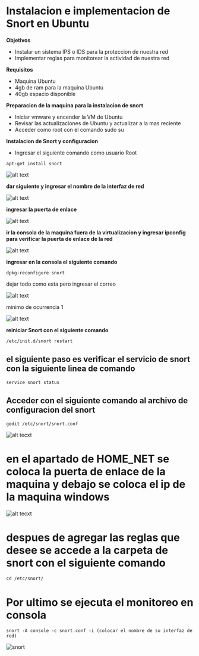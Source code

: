 Instalacion e implementacion de Snort en Ubuntu
=================================

**Objetivos**
* Instalar un sistema IPS o IDS para la proteccion de nuestra red
* Implementar reglas para monitorear la actividad de nuestra red

**Requisitos**
* Maquina Ubuntu
* 4gb de ram para la maquina Ubuntu
* 40gb espacio disponible

**Preparacion de la maquina para la instalacion de snort**
* Iniciar vmware y encender la VM de Ubuntu
* Revisar las actualizaciones de Ubuntu y actualizar a la mas reciente
* Acceder como root con el comando sudo su

**Instalacion de Snort y configuracion** 
* Ingresar el siguiente comando como usuario Root
```
apt-get install snort
```
![alt text](https://github.com/jhonybustamante/Implementacion-Snort-Ubuntu/blob/d7e62ffdead4d774f1a70ad7fe463cc53f2d4ae2/proyecto1/instalacion%20de%20snort%20en%20ubuntu/1.PNG)

**dar siguiente y ingresar el nombre de la interfaz de red**

![alt text](https://github.com/jhonybustamante/Implementacion-Snort-Ubuntu/blob/fe236c1aa290b8c68b6b88eeab388c80139c4fe1/proyecto1/instalacion%20de%20snort%20en%20ubuntu/7.PNG)

**ingresar la puerta de enlace**

![alt text](https://github.com/jhonybustamante/Implementacion-Snort-Ubuntu/blob/fe236c1aa290b8c68b6b88eeab388c80139c4fe1/proyecto1/instalacion%20de%20snort%20en%20ubuntu/3.PNG)

**ir la consola de la maquina fuera de la virtualizacion y ingresar ipconfig para verificar la puerta de enlace de la red**

![alt text](https://github.com/jhonybustamante/Implementacion-Snort-Ubuntu/blob/fe236c1aa290b8c68b6b88eeab388c80139c4fe1/proyecto1/instalacion%20de%20snort%20en%20ubuntu/5.PNG)

**ingresar en la consola el siguiente comando**
```
dpkg-reconfigure snort
```
dejar todo como esta pero ingresar el correo

![alt text](https://github.com/jhonybustamante/Implementacion-Snort-Ubuntu/blob/5e9b0bbe948f867b342c265c300c6e5314f9b0d3/proyecto1/instalacion%20de%20snort%20en%20ubuntu/9.PNG)

minimo de ocurrencia 1

![alt text](https://github.com/jhonybustamante/Implementacion-Snort-Ubuntu/blob/5e9b0bbe948f867b342c265c300c6e5314f9b0d3/proyecto1/instalacion%20de%20snort%20en%20ubuntu/10.PNG)

**reiniciar Snort con el siguiente comando**
```
/etc/init.d/snort restart
```
## el siguiente paso es verificar el servicio de snort con la siguiente linea de comando
```
service snort status
```
## Acceder con el siguiente comando al archivo de configuracion del snort
```
gedit /etc/snort/snort.conf
```
![alt tecxt](https://github.com/jhonybustamante/Implementacion-Snort-Ubuntu/blob/43b6f75157c3c3ea69c1fe477d252c7d0a85d96f/instalacion%20de%20snort%20en%20ubuntu/snort-img/13.PNG)

# en el apartado de HOME_NET se coloca la puerta de enlace de la maquina y debajo se coloca el ip de la maquina windows 
![alt tecxt](https://github.com/jhonybustamante/Implementacion-Snort-Ubuntu/blob/43b6f75157c3c3ea69c1fe477d252c7d0a85d96f/instalacion%20de%20snort%20en%20ubuntu/snort-img/14.PNG)

# despues de agregar las reglas que desee se accede a la carpeta de snort con el siguiente comando 
```
cd /etc/snort/
```
# Por ultimo se ejecuta el monitoreo en consola
```
snort -A console -c snort.conf -i (colocar el nombre de su interfaz de red)
```
![snort](https://github.com/jhonybustamante/Implementacion-Snort-Ubuntu/blob/8d63b4fb62a50313d0b22751c7dc757fb799a291/instalacion%20de%20snort%20en%20ubuntu/snort-img/snort.PNG)




